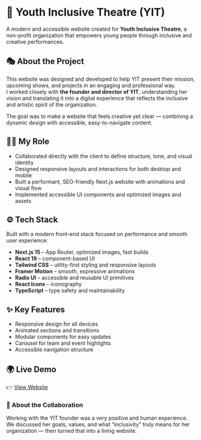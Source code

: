 
# 🌈 Youth Inclusive Theatre (YIT)

A modern and accessible website created for **Youth Inclusive Theatre**, a non-profit organization that empowers young people through inclusive and creative performances.

## 🎭 About the Project

This website was designed and developed to help YIT present their mission, upcoming shows, and projects in an engaging and professional way.  
I worked closely with **the founder and director of YIT**, understanding her vision and translating it into a digital experience that reflects the inclusive and artistic spirit of the organization.

The goal was to make a website that feels creative yet clear — combining a dynamic design with accessible, easy-to-navigate content.

## 🧑‍💻 My Role

- Collaborated directly with the client to define structure, tone, and visual identity  
- Designed responsive layouts and interactions for both desktop and mobile  
- Built a performant, SEO-friendly Next.js website with animations and visual flow  
- Implemented accessible UI components and optimized images and assets

## ⚙️ Tech Stack

Built with a modern front-end stack focused on performance and smooth user experience:

- **Next.js 15** – App Router, optimized images, fast builds  
- **React 19** – component-based UI  
- **Tailwind CSS** – utility-first styling and responsive layouts  
- **Framer Motion** – smooth, expressive animations  
- **Radix UI** – accessible and reusable UI primitives  
- **React Icons** – iconography  
- **TypeScript** – type safety and maintainability  

## ✨ Key Features

- Responsive design for all devices  
- Animated sections and transitions  
- Modular components for easy updates  
- Carousel for team and event highlights  
- Accessible navigation structure  

## 🌍 Live Demo

👉 [View Website](https://yitsince1997.com/)

### 🤝 About the Collaboration

Working with the YIT founder was a very positive and human experience. We discussed her goals, values, and what “inclusivity” truly means for her organization — then turned that into a living website.
